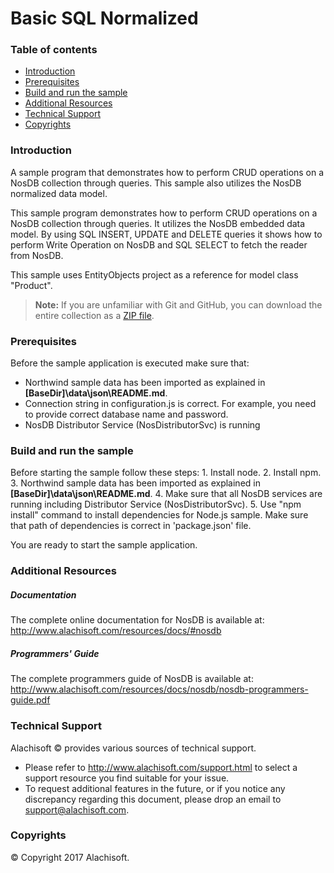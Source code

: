﻿# Basic SQL Normalized

### Table of contents

* [Introduction](#introduction)
* [Prerequisites](#prerequisites)
* [Build and run the sample](#build-and-run-the-sample)
* [Additional Resources](#additional-resources)
* [Technical Support](#technical-support)
* [Copyrights](#copyrights)

### Introduction

A sample program that demonstrates how to perform CRUD operations on a NosDB collection through queries. This sample also utilizes the NosDB normalized data model.

This sample program demonstrates how to perform CRUD operations on a NosDB collection through queries. It utilizes the NosDB embedded data model. By using SQL INSERT, UPDATE and DELETE queries it shows how to perform Write Operation on NosDB and SQL SELECT to fetch the reader from NosDB.

This sample uses EntityObjects project as a reference for model class "Product".

> **Note:** If you are unfamiliar with Git and GitHub, you can download the entire collection as a 
> [ZIP file](https://github.com/Alachisoft/NosDB-Samples/archive/master.zip).

### Prerequisites

Before the sample application is executed make sure that:

- Northwind sample data has been imported as explained in **[BaseDir]\data\json\README&#46;md**.
- Connection string in configuration.js is correct. For example, you need to provide correct database name and password.
- NosDB Distributor Service (NosDistributorSvc) is running

### Build and run the sample

Before starting the sample follow these steps:
	1.	Install node.
	2.  Install npm.
	3. 	Northwind sample data has been imported as explained in **[BaseDir]\data\json\README&#46;md**.
	4.  Make sure that all NosDB services are running including Distributor Service (NosDistributorSvc).
	5.  Use "npm install" command to install dependencies for Node.js sample. Make sure that path of dependencies is correct in 'package.json' file.
	
You are ready to start the sample application.

### Additional Resources

##### Documentation
The complete online documentation for NosDB is available at:
http://www.alachisoft.com/resources/docs/#nosdb

##### Programmers' Guide
The complete programmers guide of NosDB is available at:
http://www.alachisoft.com/resources/docs/nosdb/nosdb-programmers-guide.pdf

### Technical Support

Alachisoft © provides various sources of technical support. 

- Please refer to http://www.alachisoft.com/support.html to select a support resource you find suitable for your issue.
- To request additional features in the future, or if you notice any discrepancy regarding this document, please drop an email to [support@alachisoft.com](mailto:support@alachisoft.com).

### Copyrights

© Copyright 2017 Alachisoft. 